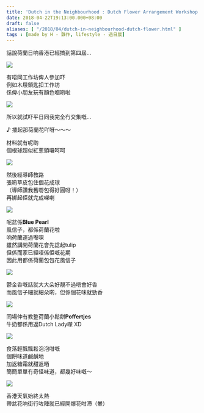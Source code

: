 ```yaml
---
title: 'Dutch in the Neighbourhood : Dutch Flower Arrangement Workshop'
date: 2018-04-22T19:13:00.000+08:00
draft: false
aliases: [ "/2018/04/dutch-in-neighbourhood-dutch-flower.html" ]
tags : [made by H - 雜作, lifestyle - 過日晨]
---
```


話說荷蘭日响香港已經搞到第四屆...  

![](/images/dutchflower1.jpg)

有唔同工作坊俾人參加吓  
例如木屐鎖匙扣工作坊  
係俾小朋友玩有顏色嗰啲啦  

![](/images/dutchflower2.jpg)

所以就試吓平日同我完全冇交集嘅...  
  
♪ 插起那荷蘭花吖呀～～～  
  
材料就有呢啲  
個根球超似紅蔥頭囉呵呵  

![](/images/dutchflower3.jpg)

然後經導師教路  
張啲草皮包住個花成球  
（導師讚我舊嘢包得好圓呀！）  
再綁起佢就完成㗎喇  

![](/images/dutchflower4.jpg)

呢盆係**Blue Pearl**  
風信子，都係荷蘭花啦  
响荷蘭運過嚟㗎  
雖然講開荷蘭花會先諗起tulip  
但係而家已經唔係佢嘅花期  
因此用都係荷蘭包包花風信子  

![](/images/dutchflower5.jpg)

鬱金香嘅話就大大朵好靚不過唔會好香  
而風信子細就細朵啲，但係個花味就勁香  

![](/images/dutchflower6.jpg)

同場仲有教整荷蘭小鬆餅**Poffertjes**  
牛奶都係用返Dutch Lady㗎 XD  

![](/images/dutchflower7.jpg)

食落輕飄飄鬆泡泡咁嘅  
個餅味道鹹鹹地  
加返糖霜就甜返晒  
簡簡單單冇奇怪味道，都幾好味嘅～  

![](/images/dutchflower8.jpg)

香港天氣始終太熱  
帶盆花响街行咗陣就已經開爆花咁滯（暈）
